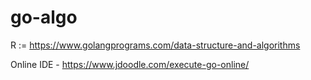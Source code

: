 # go-algo

R := https://www.golangprograms.com/data-structure-and-algorithms

Online IDE - https://www.jdoodle.com/execute-go-online/
